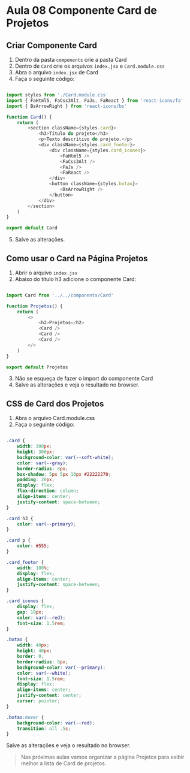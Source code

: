 # Aula 08 Componente Card de Projetos

## Criar Componente Card

1. Dentro da pasta `components` crie a pasta Card
2. Dentro de `Card` crie os arquivos `index.jsx` e `Card.module.css`
3. Abra o arquivo `index.jsx` de Card
4. Faça o seguinte código:

~~~javascript

import styles from './Card.module.css'
import { FaHtml5, FaCss3Alt, FaJs, FaReact } from 'react-icons/fa'
import { BsArrowRight } from 'react-icons/bs'

function Card() {
    return (
        <section className={styles.card}>
            <h3>Título do projeto</h3>
            <p>Texto descritivo do projeto.</p>
            <div className={styles.card_footer}>
                <div className={styles.card_icones}>
                    <FaHtml5 />
                    <FaCss3Alt />
                    <FaJs />
                    <FaReact />
                </div>
                <button className={styles.botao}>
                    <BsArrowRight />
                </button>
            </div>
        </section>
    )
}

export default Card

~~~

5. Salve as alterações.

## Como usar o Card na Página Projetos

1. Abrir o arquivo `index.jsx`
2. Abaixo do título h3 adicione o componente Card:

~~~javascript

import Card from '../../components/Card'

function Projetos() {
    return (
        <>
            <h2>Projetos</h2>
            <Card />
            <Card />
            <Card />
        </>
    )
}

export default Projetos

~~~
3. Não se esqueça de fazer o import do componente Card
4. Salve as alterações e veja o resultado no browser.


## CSS de Card dos Projetos

1. Abra o arquivo Card.module.css
2. Faça o seguinte código:

~~~css

.card {
    width: 300px;
    height: 300px;
    background-color: var(--soft-white);
    color: var(--gray);
    border-radius: 8px;
    box-shadow: 5px 5px 10px #22222270;
    padding: 20px;
    display: flex;
    flex-direction: column;
    align-items: center;
    justify-content: space-between;
}

.card h3 {
    color: var(--primary);
}

.card p {
    color: #555;
}

.card_footer {
    width: 100%;
    display: flex;
    align-items: center;
    justify-content: space-between;
}

.card_icones {
    display: flex;
    gap: 10px;
    color: var(--red);
    font-size: 1.5rem;
}

.botao {
    width: 40px;
    height: 40px;
    border: 0;
    border-radius: 8px;
    background-color: var(--primary);
    color: var(--white);
    font-size: 1.5rem;
    display: flex;
    align-items: center;
    justify-content: center;
    cursor: pointer;
}

.botao:hover {
    background-color: var(--red);
    transition: all .5s;
}

~~~

Salve as alterações e veja o resultado no browser.

> Nas próximas aulas vamos organizar a página Projetos para exibir melhor a lista de Card de projetos.

